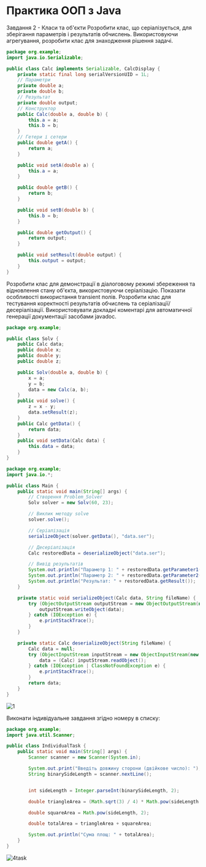 # Практика ООП з Java

Завдання 2 - Класи та об'єкти
Розробити клас, що серіалізується, для зберігання параметрів і результатів обчислень. Використовуючи агрегування, розробити клас для знаходження рішення задачі.

```java
package org.example;
import java.io.Serializable;

public class Calc implements Serializable, CalcDisplay {
    private static final long serialVersionUID = 1L;
    // Параметри
    private double a;
    private double b;
    // Результат
    private double output;
    // Конструктор
    public Calc(double a, double b) {
        this.a = a;
        this.b = b;
    }
    // Гетери і сетери
    public double getA() {
        return a;
    }

    public void setA(double a) {
        this.a = a;
    }

    public double getB() {
        return b;
    }

    public void setB(double b) {
        this.b = b;
    }

    public double getOutput() {
        return output;
    }

    public void setResult(double output) {
        this.output = output;
    }
}
```
Розробити клас для демонстрації в діалоговому режимі збереження та відновлення стану об'єкта, використовуючи серіалізацію. Показати особливості використання transient полів. 
Розробити клас для тестування коректності результатів обчислень та серіалізації/десеріалізації. Використовувати докладні коментарі для автоматичної генерації документації засобами javadoc.

```java
package org.example;

public class Solv {
    public Calc data;
    public double x;
    public double y;
    public double z;

    public Solv(double a, double b) {
        x = a;
        y = b;
        data = new Calc(a, b);
    }
    public void solve() {
        z = x - y;
        data.setResult(z);
    }
    public Calc getData() {
        return data;
    }
    public void setData(Calc data) {
        this.data = data;
    }
}
```

```java
package org.example;
import java.io.*;

public class Main {
    public static void main(String[] args) {
        // Створення Problem_Solver
        Solv solver = new Solv(60, 23);

        // Виклик методу solve
        solver.solve();

        // Серіалізація
        serializeObject(solver.getData(), "data.ser");

        // Десеріалізація
        Calc restoredData = deserializeObject("data.ser");

        // Вивід результатів
        System.out.println("Параметр 1: " + restoredData.getParameter1());
        System.out.println("Параметр 2: " + restoredData.getParameter2());
        System.out.println("Результат: " + restoredData.getResult());
    }

    private static void serializeObject(Calc data, String fileName) {
        try (ObjectOutputStream outputStream = new ObjectOutputStream(new FileOutputStream(fileName))) {
            outputStream.writeObject(data);
        } catch (IOException e) {
            e.printStackTrace();
        }
    }

    private static Calc deserializeObject(String fileName) {
        Calc data = null;
        try (ObjectInputStream inputStream = new ObjectInputStream(new FileInputStream(fileName))) {
            data = (Calc) inputStream.readObject();
        } catch (IOException | ClassNotFoundException e) {
            e.printStackTrace();
        }
        return data;
    }
}
```
![1](https://github.com/AndDemon/Grisenkoproject/assets/115999885/f2ec7ab8-576f-4de1-b24a-a7720ec5e832)

Виконати індивідуальне завдання згідно номеру в списку:

```java
package org.example;
import java.util.Scanner;

public class IndividualTask {
    public static void main(String[] args) {
        Scanner scanner = new Scanner(System.in);

        System.out.print("Введіть довжину сторони (двійкове число): ");
        String binarySideLength = scanner.nextLine();


        int sideLength = Integer.parseInt(binarySideLength, 2);

        double triangleArea = (Math.sqrt(3) / 4) * Math.pow(sideLength, 2);

        double squareArea = Math.pow(sideLength, 2);

        double totalArea = triangleArea + squareArea;

        System.out.println("Сума площ: " + totalArea);
    }
}
```
![4task](https://github.com/AndDemon/Grisenkoproject/assets/115999885/350bece5-e94f-4b03-b6de-1022392499ee)
